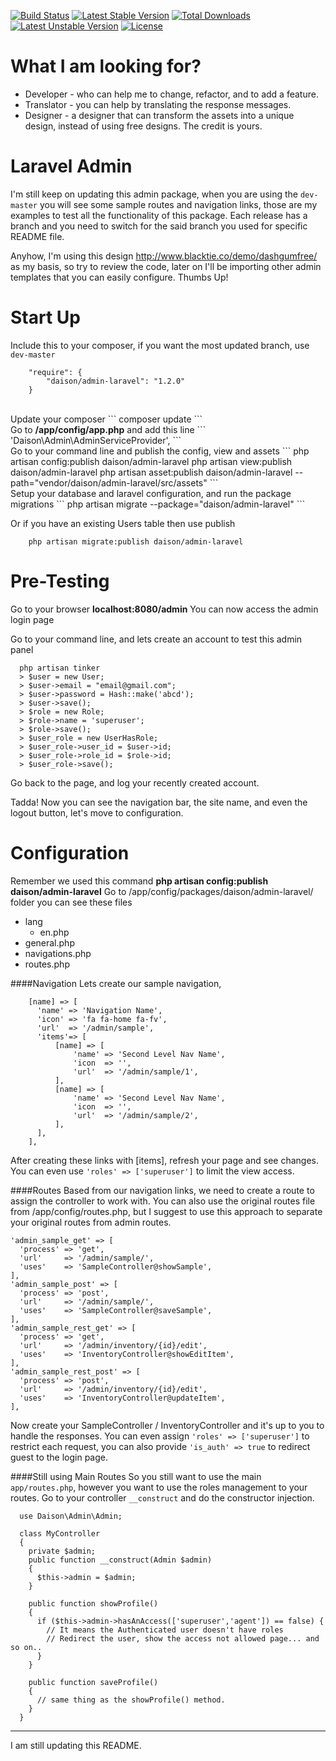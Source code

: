 [![Build Status](https://travis-ci.org/daison12006013/admin-laravel.svg?branch=master)](https://travis-ci.org/daison12006013/admin-laravel)
[![Latest Stable Version](https://poser.pugx.org/daison/admin-laravel/v/stable.svg)](https://packagist.org/packages/daison/admin-laravel) [![Total Downloads](https://poser.pugx.org/daison/admin-laravel/downloads.svg)](https://packagist.org/packages/daison/admin-laravel) [![Latest Unstable Version](https://poser.pugx.org/daison/admin-laravel/v/unstable.svg)](https://packagist.org/packages/daison/admin-laravel) [![License](https://poser.pugx.org/daison/admin-laravel/license.svg)](https://packagist.org/packages/daison/admin-laravel)

# What I am looking for?
<ul>
  <li>Developer - who can help me to change, refactor, and to add a feature.</li>
  <li>Translator - you can help by translating the response messages.</li>
  <li>Designer - a designer that can transform the assets into a unique design, instead of using free designs. The credit is yours.</li>
</ul>

# Laravel Admin
I'm still keep on updating this admin package, when you are using the ``dev-master`` you will see some sample routes and navigation links, those are my examples to test all the functionality of this package. Each release has a branch and you need to switch for the said branch you used for specific README file.

Anyhow, I'm using this design <a href="http://www.blacktie.co/demo/dashgumfree/">http://www.blacktie.co/demo/dashgumfree/</a> as my basis, so try to review the code, later on I'll be importing other admin templates that you can easily configure. Thumbs Up!


# Start Up
Include this to your composer, if you want the most updated branch, use ``dev-master``
```
  	"require": {
  		"daison/admin-laravel": "1.2.0"
  	}
```


<br>
Update your composer
```
    composer update
```
<br>
Go to <b>/app/config/app.php</b> and add this line
```
    'Daison\Admin\AdminServiceProvider',
```
<br>
Go to your command line and publish the config, view and assets
```
    php artisan config:publish daison/admin-laravel
    php artisan view:publish daison/admin-laravel
    php artisan asset:publish daison/admin-laravel --path="vendor/daison/admin-laravel/src/assets"
```
<br>
Setup your database and laravel configuration, and run the package migrations
```
    php artisan migrate --package="daison/admin-laravel"
```

Or if you have an existing Users table then use publish
```
    php artisan migrate:publish daison/admin-laravel
```

# Pre-Testing
Go to your browser <b>localhost:8080/admin</b>
  You can now access the admin login page
  
  Go to your command line, and lets create an account to test this admin panel
  ```
    php artisan tinker
    > $user = new User;
    > $user->email = "email@gmail.com";
    > $user->password = Hash::make('abcd');
    > $user->save();
    > $role = new Role;
    > $role->name = 'superuser';
    > $role->save();
    > $user_role = new UserHasRole;
    > $user_role->user_id = $user->id;
    > $user_role->role_id = $role->id;
    > $user_role->save();
  ```

  Go back to the page, and log your recently created account.
  
  Tadda! Now you can see the navigation bar, the site name, and even the logout button, let's move to configuration.

# Configuration
Remember we used this command <b>php artisan config:publish daison/admin-laravel</b>
Go to /app/config/packages/daison/admin-laravel/ folder
you can see these files
  <ul>
    <li>lang
      <ul>
        <li>en.php</li>
      </ul>
    </li>
    <li>general.php</li>
    <li>navigations.php</li>
    <li>routes.php</li>
  </ul>

####Navigation
Lets create our sample navigation,
```
    [name] => [
      'name' => 'Navigation Name',
      'icon' => 'fa fa-home fa-fv',
      'url'  => '/admin/sample',
      'items'=> [
          [name] => [
              'name' => 'Second Level Nav Name',
              'icon  => '',
              'url'  => '/admin/sample/1',
          ],
          [name] => [
              'name' => 'Second Level Nav Name',
              'icon  => '',
              'url'  => '/admin/sample/2',
          ],
      ],
    ],
```
After creating these links with [items], refresh your page and see changes. You can even use ``'roles' => ['superuser']`` to limit the view access.

####Routes
Based from our navigation links, we need to create a route to assign the controller to work with. You can also use the original routes file from /app/config/routes.php, but I suggest to use this approach to separate your original routes from admin routes.
  ```
  'admin_sample_get' => [
    'process' => 'get',
    'url'     => '/admin/sample/',
    'uses'    => 'SampleController@showSample',
  ],
  'admin_sample_post' => [
    'process' => 'post',
    'url'     => '/admin/sample/',
    'uses'    => 'SampleController@saveSample',
  ],
  'admin_sample_rest_get' => [
    'process' => 'get',
    'url'     => '/admin/inventory/{id}/edit',
    'uses'    => 'InventoryController@showEditItem',
  ],
  'admin_sample_rest_post' => [
    'process' => 'post',
    'url'     => '/admin/inventory/{id}/edit',
    'uses'    => 'InventoryController@updateItem',
  ],
  ```
  Now create your SampleController / InventoryController and it's up to you to handle the responses. You can even assign ``'roles' => ['superuser']`` to restrict each request, you can also provide ``'is_auth' => true`` to redirect guest to the login page.


####Still using Main Routes
  So you still want to use the main `app/routes.php`, however you want to use the roles management to your routes.
Go to your controller `__construct` and do the constructor injection.

```
  use Daison\Admin\Admin;
  
  class MyController
  {
    private $admin;
    public function __construct(Admin $admin)
    {
      $this->admin = $admin;
    }
    
    public function showProfile()
    {
      if ($this->admin->hasAnAccess(['superuser','agent']) == false) {
        // It means the Authenticated user doesn't have roles
        // Redirect the user, show the access not allowed page... and so on..
      }
    }
    
    public function saveProfile()
    {
      // same thing as the showProfile() method.
    }
  }
```


------------------------------------------------------------------------------------------
I am still updating this README.
